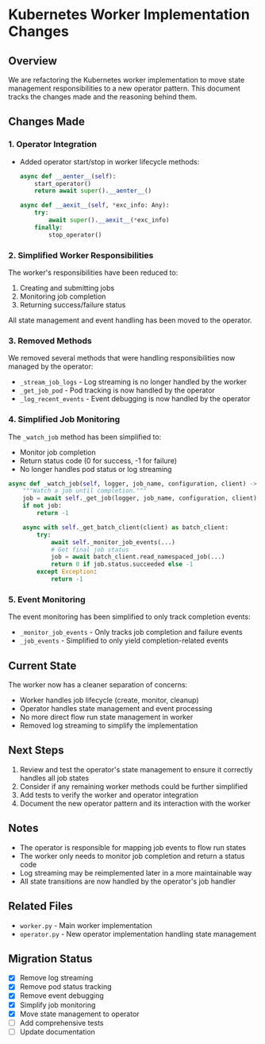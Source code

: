 # Kubernetes Worker Implementation Changes

## Overview

We are refactoring the Kubernetes worker implementation to move state management responsibilities to a new operator pattern. This document tracks the changes made and the reasoning behind them.

## Changes Made

### 1. Operator Integration

- Added operator start/stop in worker lifecycle methods:
  ```python
  async def __aenter__(self):
      start_operator()
      return await super().__aenter__()

  async def __aexit__(self, *exc_info: Any):
      try:
          await super().__aexit__(*exc_info)
      finally:
          stop_operator()
  ```

### 2. Simplified Worker Responsibilities

The worker's responsibilities have been reduced to:
1. Creating and submitting jobs
2. Monitoring job completion
3. Returning success/failure status

All state management and event handling has been moved to the operator.

### 3. Removed Methods

We removed several methods that were handling responsibilities now managed by the operator:

- `_stream_job_logs` - Log streaming is no longer handled by the worker
- `_get_job_pod` - Pod tracking is now handled by the operator
- `_log_recent_events` - Event debugging is now handled by the operator

### 4. Simplified Job Monitoring

The `_watch_job` method has been simplified to:
- Monitor job completion
- Return status code (0 for success, -1 for failure)
- No longer handles pod status or log streaming

```python
async def _watch_job(self, logger, job_name, configuration, client) -> int:
    """Watch a job until completion."""
    job = await self._get_job(logger, job_name, configuration, client)
    if not job:
        return -1

    async with self._get_batch_client(client) as batch_client:
        try:
            await self._monitor_job_events(...)
            # Get final job status
            job = await batch_client.read_namespaced_job(...)
            return 0 if job.status.succeeded else -1
        except Exception:
            return -1
```

### 5. Event Monitoring

The event monitoring has been simplified to only track completion events:
- `_monitor_job_events` - Only tracks job completion and failure events
- `_job_events` - Simplified to only yield completion-related events

## Current State

The worker now has a cleaner separation of concerns:
- Worker handles job lifecycle (create, monitor, cleanup)
- Operator handles state management and event processing
- No more direct flow run state management in worker
- Removed log streaming to simplify the implementation

## Next Steps

1. Review and test the operator's state management to ensure it correctly handles all job states
2. Consider if any remaining worker methods could be further simplified
3. Add tests to verify the worker and operator integration
4. Document the new operator pattern and its interaction with the worker

## Notes

- The operator is responsible for mapping job events to flow run states
- The worker only needs to monitor job completion and return a status code
- Log streaming may be reimplemented later in a more maintainable way
- All state transitions are now handled by the operator's job handler

## Related Files

- `worker.py` - Main worker implementation
- `operator.py` - New operator implementation handling state management

## Migration Status

- [x] Remove log streaming
- [x] Remove pod status tracking
- [x] Remove event debugging
- [x] Simplify job monitoring
- [x] Move state management to operator
- [ ] Add comprehensive tests
- [ ] Update documentation 